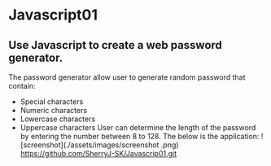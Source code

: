 # Javascript01
## Use Javascript to create a web password generator.
The password generator allow user to generate random password that contain:
- Special characters
- Numeric characters
- Lowercase characters
- Uppercase characters
User can determine the length of the password by entering the number between 8 to 128.
The below is the application:
![screenshot](./assets/images/screenshot .png)
https://github.com/SherryJ-SK/Javascrip01.git


